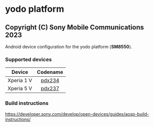 yodo platform
============
Copyright (C) Sony Mobile Communications 2023
---------------------------------------------

Android device configuration for the yodo platform (**SM8550**).

### Supported devices

| Device | Codename |
|-|:-:|
| Xperia 1 V | [pdx234](https://github.com/sonyxperiadev/device-sony-pdx234) |
| Xperia 5 V | [pdx237](https://github.com/sonyxperiadev/device-sony-pdx237) |

### Build instructions

https://developer.sony.com/develop/open-devices/guides/aosp-build-instructions/
